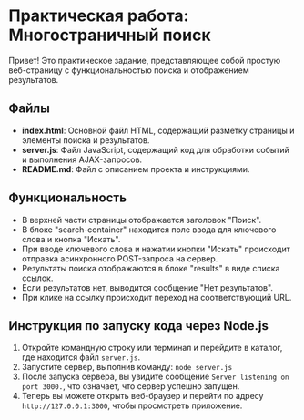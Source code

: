 # Практическая работа: Многостраничный поиск

Привет! Это практическое задание, представляющее собой простую веб-страницу с функциональностью поиска и отображением результатов.

## Файлы

- **index.html**: Основной файл HTML, содержащий разметку страницы и элементы поиска и результатов.
- **server.js**: Файл JavaScript, содержащий код для обработки событий и выполнения AJAX-запросов.
- **README.md**: Файл с описанием проекта и инструкциями.

## Функциональность

- В верхней части страницы отображается заголовок "Поиск".
- В блоке "search-container" находится поле ввода для ключевого слова и кнопка "Искать".
- При вводе ключевого слова и нажатии кнопки "Искать" происходит отправка асинхронного POST-запроса на сервер.
- Результаты поиска отображаются в блоке "results" в виде списка ссылок.
- Если результатов нет, выводится сообщение "Нет результатов".
- При клике на ссылку происходит переход на соответствующий URL.

## Инструкция по запуску кода через Node.js

1. Откройте командную строку или терминал и перейдите в каталог, где находится файл `server.js`.
2. Запустите сервер, выполнив команду: ``` node server.js ```
3. После запуска сервера, вы увидите сообщение `Server listening on port 3000.`, что означает, что сервер успешно запущен.
4. Теперь вы можете открыть веб-браузер и перейти по адресу `http://127.0.0.1:3000`, чтобы просмотреть приложение.

